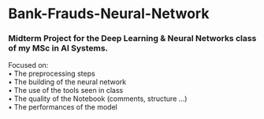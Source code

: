 # Bank-Frauds-Neural-Network

### Midterm Project for the Deep Learning & Neural Networks class of my MSc in AI Systems.

Focused on:<br>
• The preprocessing steps<br>
• The building of the neural network<br>
• The use of the tools seen in class <br>
• The quality of the Notebook (comments, structure ...)<br>
• The performances of the model
